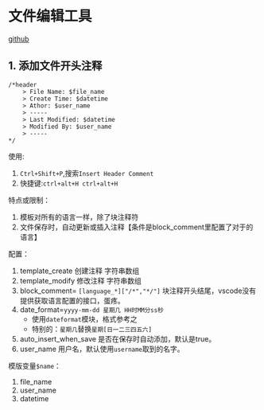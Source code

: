 # 文件编辑工具
[github](https://github.com/Gigabyte-Giant/vscode-file-header-comment-helper)

## 1. 添加文件开头注释
```
/*header
    > File Name: $file_name
    > Create Time: $datetime
    > Athor: $user_name
    > -----
    > Last Modified: $datetime
    > Modified By: $user_name
    > -----
*/
```
使用:
1. `Ctrl+Shift+P`,搜索`Insert Header Comment`
2. 快捷键:`ctrl+alt+H ctrl+alt+H`

特点或限制：
1. 模板对所有的语言一样，除了块注释符
2. 文件保存时，自动更新或插入注释【条件是block_comment里配置了对于的语言】

配置：
1. template_create 创建注释 字符串数组
2. template_modify 修改注释 字符串数组
3. block_comment= `[language_*]["/*","*/"]` 块注释开头结尾，vscode没有提供获取语言配置的接口，蛋疼。
4. date_format=`yyyy-mm-dd 星期几 HH时MM分ss秒`
    - 使用`dateformat`模块，格式参考之
    - 特别的：`星期几`替换`星期[日一二三四五六]`
5. auto_insert_when_save 是否在保存时自动添加，默认是true。
6. user_name 用户名，默认使用`username`取到的名字。

模版变量`$name`：
1. file_name
2. user_name
3. datetime


